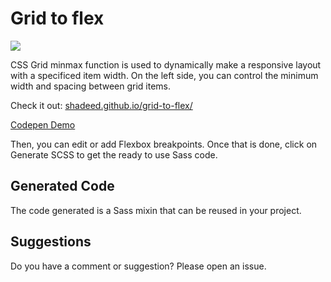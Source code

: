 # Grid to flex

![](http://shadeed.github.io/grid-to-flex/img/screenshot.png)

CSS Grid minmax function is used to dynamically make a responsive layout with a specificed item width. On the left side, you can control the minimum width and spacing between grid items.

Check it out: [shadeed.github.io/grid-to-flex/](http://shadeed.github.io/grid-to-flex/)

[Codepen Demo](https://codepen.io/shadeed/pen/XWrLmYe)

Then, you can edit or add Flexbox breakpoints. Once that is done, click on Generate SCSS to get the ready to use Sass code.

## Generated Code
The code generated is a Sass mixin that can be reused in your project.

## Suggestions
Do you have a comment or suggestion? Please open an issue.
